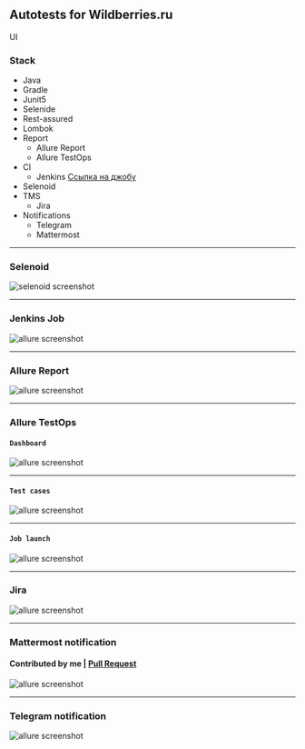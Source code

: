 ## Autotests for Wildberries.ru
UI 
### Stack
* Java 
* Gradle
* Junit5 
* Selenide
* Rest-assured
* Lombok
* Report
  * Allure Report
  * Allure TestOps
* CI
  * Jenkins [Ссылка на джобу](https://jenkins.autotests.cloud/job/c03-ferras-lesson21/)
* Selenoid
* TMS
  * Jira
* Notifications
    * Telegram
    * Mattermost
___
### Selenoid
![selenoid screenshot](./images/selenoid.gif)
___
### Jenkins Job
![allure screenshot](./images/jenkins.png)
___
### Allure Report
![allure screenshot](./images/allure_1.png)
___
### Allure TestOps
#### `Dashboard`
![allure screenshot](./images/allure_testops1.png)
***
#### `Test cases`
![allure screenshot](./images/allure_testops.png)
***
#### `Job launch`
![allure screenshot](./images/allure_testops2.png)
___
### Jira
![allure screenshot](./images/Jira_1.png)
___
### Mattermost notification
#### Contributed by me | [Pull Request](https://github.com/qa-guru/allure-notifications/pull/31)
![allure screenshot](./images/mattermost.png)
___
### Telegram notification
![allure screenshot](./images/telegram.png)
